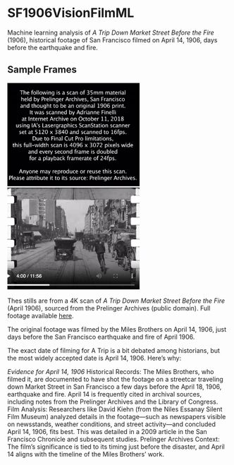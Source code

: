 # SF1906VisionFilmML
Machine learning analysis of *A Trip Down Market Street Before the Fire* (1906), historical footage of San Francisco filmed on April 14, 1906, days before the earthquake and fire.


## Sample Frames
<div>
  <img src="https://raw.githubusercontent.com/ashleysally00/sf-1906-vision-film-ml/main/SF_image_1.png" alt="Sample Frame 1" width="300">
  <img src="https://raw.githubusercontent.com/ashleysally00/sf-1906-vision-film-ml/main/SF_image3.png" alt="Sample Frame 2" width="300">
</div>

Thes stills are from a 4K scan of *A Trip Down Market Street Before the Fire* (April 1906), sourced from the Prelinger Archives (public domain). Full footage available [here](https://archive.org/details/MarketStreet19064KScan20181016).

The original footage was filmed by the Miles Brothers on April 14, 1906, just days before the San Francisco earthquake and fire of April 1906.

The exact date of filming for A Trip is a bit debated among historians, but the most widely accepted date is April 14, 1906. Here’s why:

*Evidence for April 14, 1906*
Historical Records: The Miles Brothers, who filmed it, are documented to have shot the footage on a streetcar traveling down Market Street in San Francisco a few days before the April 18, 1906, earthquake and fire. April 14 is frequently cited in archival sources, including notes from the Prelinger Archives and the Library of Congress.
Film Analysis: Researchers like David Kiehn (from the Niles Essanay Silent Film Museum) analyzed details in the footage—such as newspapers visible on newsstands, weather conditions, and street activity—and concluded April 14, 1906, fits best. This was detailed in a 2009 article in the San Francisco Chronicle and subsequent studies.
Prelinger Archives Context: The film’s significance is tied to its timing just before the disaster, and April 14 aligns with the timeline of the Miles Brothers’ work.
